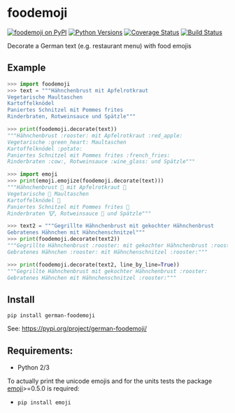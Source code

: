 # foodemoji
[![foodemoji on PyPI](https://img.shields.io/pypi/v/german-foodemoji.svg)](https://pypi.python.org/pypi/german-foodemoji)
[![Python Versions](https://img.shields.io/pypi/pyversions/german-foodemoji.svg)](https://pypi.python.org/pypi/german-foodemoji)
[![Coverage Status](https://coveralls.io/repos/github/cvzi/foodemoji/badge.svg?branch=master)](https://coveralls.io/github/cvzi/foodemoji?branch=master)
[![Build Status](https://travis-ci.org/cvzi/german-foodemoji.svg?branch=master)](https://travis-ci.org/cvzi/german-foodemoji)

Decorate a German text (e.g. restaurant menu) with food emojis 


## Example

```python
>>> import foodemoji
>>> text = """Hähnchenbrust mit Apfelrotkraut
Vegetarische Maultaschen
Kartoffelknödel
Paniertes Schnitzel mit Pommes frites
Rinderbraten, Rotweinsauce und Spätzle"""

>>> print(foodemoji.decorate(text))
"""Hähnchenbrust :rooster: mit Apfelrotkraut :red_apple:
Vegetarische :green_heart: Maultaschen
Kartoffelknödel :potato:
Paniertes Schnitzel mit Pommes frites :french_fries:
Rinderbraten :cow:, Rotweinsauce :wine_glass: und Spätzle"""

>>> import emoji
>>> print(emoji.emojize(foodemoji.decorate(text)))
"""Hähnchenbrust 🐓 mit Apfelrotkraut 🍎
Vegetarische 💚 Maultaschen
Kartoffelknödel 🥔
Paniertes Schnitzel mit Pommes frites 🍟
Rinderbraten 🐮, Rotweinsauce 🍷 und Spätzle"""

>>> text2 = """Gegrillte Hähnchenbrust mit gekochter Hähnchenbrust
Gebratenes Hähnchen mit Hähnchenschnitzel"""
>>> print(foodemoji.decorate(text2))
"""Gegrillte Hähnchenbrust :rooster: mit gekochter Hähnchenbrust :rooster:
Gebratenes Hähnchen :rooster: mit Hähnchenschnitzel :rooster:"""

>>> print(foodemoji.decorate(text2, line_by_line=True))
"""Gegrillte Hähnchenbrust mit gekochter Hähnchenbrust :rooster:
Gebratenes Hähnchen mit Hähnchenschnitzel :rooster:"""
```


Install
-------

`pip install german-foodemoji`

See: https://pypi.org/project/german-foodemoji/


## Requirements:
 * Python 2/3   
  
To actually print the unicode emojis and for the units tests the package [emoji](https://github.com/carpedm20/emoji)>=0.5.0 is required:
 * `pip install emoji`
